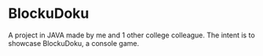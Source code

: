 # BlockuDoku

A project in JAVA made by me and 1 other college colleague. The intent is to showcase BlockuDoku, a console game.
